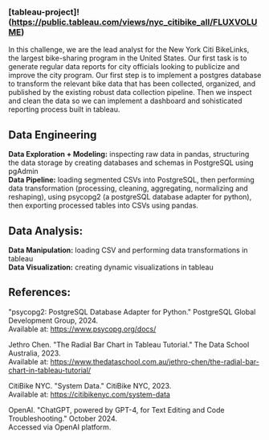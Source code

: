 ### [tableau-project]!(https://public.tableau.com/views/nyc_citibike_all/FLUXVOLUME)
In this challenge, we are the lead analyst for the New York Citi BikeLinks, the largest bike-sharing program in the United States. Our first task is to generate regular data reports for city officials looking to publicize and improve the city program. Our first step is to implement a postgres database to transform the relevant bike data that has been collected, organized, and published by the existing robust data collection pipeline. Then we inspect and clean the data so we can implement a dashboard and sohisticated reporting process built in tableau.
## Data Engineering
**Data Exploration + Modeling:** inspecting raw data in pandas, structuring the data storage by creating databases and schemas in PostgreSQL using pgAdmin<br>
**Data Pipeline:** loading segmented CSVs into PostgreSQL, then performing data transformation (processing, cleaning, aggregating, normalizing and reshaping), using psycopg2 (a postgreSQL database adapter for python), then exporting processed tables into CSVs using pandas.
## Data Analysis:
**Data Manipulation:** loading CSV and performing data transformations in tableau<br>
**Data Visualization:** creating dynamic visualizations in tableau
## References:
"psycopg2: PostgreSQL Database Adapter for Python." PostgreSQL Global Development Group, 2024.<br>
Available at: https://www.psycopg.org/docs/

Jethro Chen. "The Radial Bar Chart in Tableau Tutorial." The Data School Australia, 2023.<br>
Available at: https://www.thedataschool.com.au/jethro-chen/the-radial-bar-chart-in-tableau-tutorial/

CitiBike NYC. "System Data." CitiBike NYC, 2023.<br>
Available at: https://citibikenyc.com/system-data

OpenAI. "ChatGPT, powered by GPT-4, for Text Editing and Code Troubleshooting." October 2024.<br>
Accessed via OpenAI platform.
